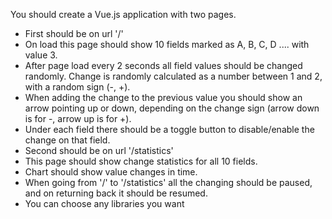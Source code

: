 You should create a Vue.js application with two pages.
- First should be on url '/'
- On load this page should show 10 fields marked as A, B, C, D .... with value 3.
- After page load every 2 seconds all field values should be changed randomly. Change is randomly calculated as a number between 1 and 2, with a random sign (-, +).
- When adding the change to the previous value you should show an arrow pointing up or down, depending on the change sign (arrow down is for -, arrow up is for +).
- Under each field there should be a toggle button to disable/enable the change on that field.
- Second should be on url '/statistics'
- This page should show change statistics for all 10 fields.
- Chart should show value changes in time.
- When going from '/' to '/statistics' all the changing should be paused, and on returning back it should be resumed.
- You can choose any libraries you want